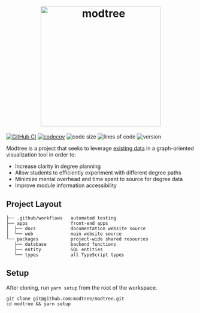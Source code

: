 <h1 align="center">
  <img src="https://raw.githubusercontent.com/wiki/modtree/modtree/logo/banner-light-bg.svg" alt="modtree" style="width:320px">
</h1>

[![GitHub CI](https://github.com/modtree/modtree/workflows/ci/badge.svg)](https://github.com/modtree/modtree/actions)
[![codecov](https://img.shields.io/codecov/c/github/modtree/modtree.svg)](https://codecov.io/gh/modtree/modtree)
![code size](https://img.shields.io/github/languages/code-size/modtree/modtree)
![lines of code](https://img.shields.io/tokei/lines/github/modtree/modtree)
![version](https://img.shields.io/github/package-json/v/modtree/modtree)

Modtree is a project that seeks to leverage [existing
data](https://api.nusmods.com/v2/) in a graph-oriented visualization
tool in order to:

- Increase clarity in degree planning
- Allow students to efficiently experiment with different degree paths
- Minimize mental overhead and time spent to source for degree data
- Improve module information accessibility

## Project Layout

```
├── .github/workflows   automated testing
├── apps                front-end apps
│  ├── docs             documentation website source
│  └── web              main website source
└── packages            project-wide shared resources
   ├── database         backend functions
   ├── entity           SQL entities
   └── types            all TypeScript types
```

## Setup

After cloning, run `yarn setup` from the root of the workspace.

```
git clone git@github.com:modtree/modtree.git
cd modtree && yarn setup
```
